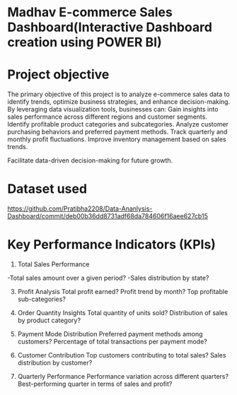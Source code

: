 # Madhav E-commerce Sales Dashboard(Interactive Dashboard creation using POWER BI)
# Project objective 
The primary objective of this project is to analyze e-commerce sales data to identify trends, optimize business strategies, and enhance decision-making. By leveraging data visualization tools, businesses can:
Gain insights into sales performance across different regions and customer segments.
Identify profitable product categories and subcategories.
Analyze customer purchasing behaviors and preferred payment methods.
Track quarterly and monthly profit fluctuations.
Improve inventory management based on sales trends.

Facilitate data-driven decision-making for future growth.

# Dataset used
https://github.com/Pratibha2208/Data-Ananlysis-Dashboard/commit/deb00b36dd8731adf68da784606f16aee627cb15

# Key Performance Indicators (KPIs)

1. Total Sales Performance
   
-Total sales amount over a given period?
-Sales distribution by state?

3. Profit Analysis
Total profit earned?
Profit trend by month?
Top profitable sub-categories?

4. Order Quantity Insights
Total quantity of units sold?
Distribution of sales by product category?

5. Payment Mode Distribution
Preferred payment methods among customers?
Percentage of total transactions per payment mode?

6. Customer Contribution
Top customers contributing to total sales?
Sales distribution by customer?

7. Quarterly Performance
Performance variation across different quarters?
Best-performing quarter in terms of sales and profit?
